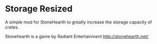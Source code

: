 # Storage Resized
A simple mod for StoneHearth to greatly increase the storage capacity of crates.

Stonehearth is a game by Radiant Entertainment http://stonehearth.net/
